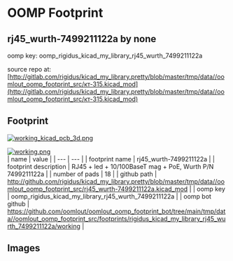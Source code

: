 # OOMP Footprint  
## rj45_wurth-7499211122a  by none  
  
oomp key: oomp_rigidus_kicad_my_library_rj45_wurth_7499211122a  
  
source repo at: [http://gitlab.com/rigidus/kicad_my_library.pretty/blob/master/tmp/data//oomlout_oomp_footprint_src/кт-315.kicad_mod](http://gitlab.com/rigidus/kicad_my_library.pretty/blob/master/tmp/data//oomlout_oomp_footprint_src/кт-315.kicad_mod)  
## Footprint  
  
[![working_kicad_pcb_3d.png](working_kicad_pcb_3d_600.png)](working_kicad_pcb_3d.png)  
  
[![working.png](working_600.png)](working.png)  
| name | value | 
| --- | --- | 
| footprint name | rj45_wurth-7499211122a | 
| footprint description | RJ45 + led + 10/100BaseT mag + PoE, Wurth P/N 7499211122a | 
| number of pads | 18 | 
| github path | http://github.com/rigidus/kicad_my_library.pretty/blob/master/tmp/data//oomlout_oomp_footprint_src/rj45_wurth-7499211122a.kicad_mod | 
| oomp key | oomp_rigidus_kicad_my_library_rj45_wurth_7499211122a | 
| oomp bot github | https://github.com/oomlout/oomlout_oomp_footprint_bot/tree/main/tmp/data//oomlout_oomp_footprint_src/footprints/rigidus_kicad_my_library_rj45_wurth_7499211122a/working | 
## Images  
